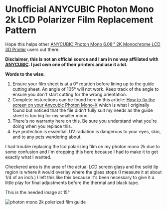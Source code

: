 # Unofficial ANYCUBIC Photon Mono 2k LCD Polarizer Film Replacement Pattern

Hope this helps other [ANYCUBIC Photon Mono 6.08'' 2K Monochrome LCD 3D Printer](https://www.amazon.com/gp/product/B0793PYDF7) users out there.

**Disclaimer, this is not an official source and I am in no way affiliated with [ANYCUBIC](https://www.anycubic.com/). I just own one of their printers and use it a lot.**

**Words to the wise:**

  1. Ensure your film sheet is at a 0° rotation before lining up to the guide cutting sheet. An angle of 105° will not work. Keep track of the angle to ensure you don't start cutting for the wrong orientation.
  2. Complete insturctions can be found here in this article: [How to fix the screen on your Anycubic Photon Mono-X](http://www.elitegeek.net/how-to-fix-the-screen-on-your-anycubic-photon-mono-x/) which is what I originally found but noticed that the file didn't fully suit my needs as the guide sheet is too big for my smaller mono.
  3. There's no warranty here on this. Be sure you understand what you're doing when you replace this.
  4. Eye protection is essential. UV radiation is dangerous to your eyes, skin, and to any pets wandering about.

I had trouble replacing the lcd polarizing film on my photon mono 2k due to some confusion and I'm dropping this here because I had to make it to get exactly what I wanted.

Checkered area is the area of the actual LCD screen glass and the solid lip region is where it would overlay where the glass stops (I measure it at about 1/4 of an inch.) I left this like this because it's been necessary to give it a little play for final adjustments before the thermal and black tape.

This is the needed image at 15°

![photon mono 2k  polerized film guide](https://user-images.githubusercontent.com/28960829/136741929-e0e23aa7-9d5f-4cc5-be50-3dd96b3c9d02.png)
